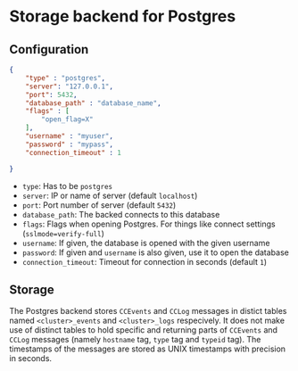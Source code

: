<!--
---
title: Storage backend for Postgres
description: Storage backend for Postgres SQL databases
categories: [cc-event-store]
tags: ['Admin']
weight: 1
hugo_path: docs/reference/cc-event-store/storage/postgres.md
---
-->

# Storage backend for Postgres

## Configuration

```json
{
    "type" : "postgres",
    "server": "127.0.0.1",
    "port": 5432,
    "database_path" : "database_name",
    "flags" : [
        "open_flag=X"
    ],
    "username" : "myuser",
    "password" : "mypass",
    "connection_timeout" : 1

}
```


- `type`: Has to be `postgres`
- `server`: IP or name of server (default `localhost`)
- `port`: Port number of server (default `5432`)
- `database_path`: The backed connects to this database
- `flags`: Flags when opening Postgres. For things like connect settings (`sslmode=verify-full`)
- `username`: If given, the database is opened with the given username
- `password`: If given and `username` is also given, use it to open the database
- `connection_timeout`: Timeout for connection in seconds (default `1`)

## Storage

The Postgres backend stores `CCEvents` and `CCLog` messages in distict tables named `<cluster>_events` and `<cluster>_logs` respecively. It does not make use of distinct tables to hold specific and returning parts of `CCEvents` and `CCLog` messages (namely `hostname` tag, `type` tag and `typeid` tag). The timestamps of the messages are stored as UNIX timestamps with precision in seconds.